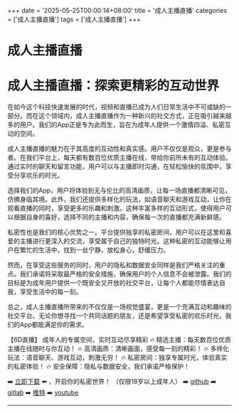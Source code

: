 +++
date = '2025-05-25T00:00:14+08:00'
title = '成人主播直播'
categories = ['成人主播直播']
tags = ['成人主播直播']
+++

# 成人主播直播

# 成人主播直播：探索更精彩的互动世界

在如今这个科技快速发展的时代，视频和直播已成为人们日常生活中不可或缺的一部分。而在这个领域内，成人主播直播作为一种新兴的社交方式，正在吸引越来越多的用户。我们的App正是专为此而生，旨在为成年人提供一个激情四溢、私密互动的空间。

成人主播直播的魅力在于其高度的互动性和真实感。用户不仅仅是观众，更是参与者。在我们平台上，每天都有数百位优质主播在线，带给你前所未有的互动体验。通过实时的聊天和留言功能，用户可以与主播即时沟通，在轻松愉快的氛围中，享受分享欢乐的时光。

选择我们的App，用户将体验到无与伦比的高清画质，让每一场直播都清晰可见，仿佛身临其境。此外，我们还提供多样化的玩法，如语音聊天和游戏互动，让你在观看直播的同时，享受更多的乐趣和刺激。这种丰富多样的互动形式，使得用户可以根据自身的喜好，选择不同的主播和内容，确保每一次的直播都充满新鲜感。

私密性也是我们的核心优势之一。平台提供独享的私密房间，用户可以在这里和喜爱的主播进行更深入的交流，享受属于自己的独特时光。这种私密的互动能够让用户在繁忙的生活中，找到一丝宁静，放松身心，舒缓压力。

然而，在享受这些服务的同时，用户的隐私和数据安全同样是我们严格关注的重点。我们承诺将采取最严格的安全措施，确保用户的个人信息不会被泄露。我们的目标是为成年用户提供一个既安全又开放的社交平台，让每个人都能尽情表达自我，享受生活中的每一刻。

总之，成人主播直播所带来的不仅仅是一场视觉盛宴，更是一个充满互动和趣味的社交平台。无论你想寻找一个共同话题的朋友，还是希望享受私密的欢乐时光，我们的App都能满足你的需求。

【6D直播】
成年人的专属空间，实时互动尽享精彩
🔥 精选主播：每天数百位优质主播在线随时与你互动！
🔥 高清画质：清晰画面，感受每一刻的精彩！
🔥 多样化玩法：语音聊天、游戏互动，刺激无穷！
🔥 私密房间：独享专属时光，体验真实的私密体验！
🔥 安全保障：隐私与数据安全，我们承诺严格保护！

➡️ [立即下载](https://down123.s3.ap-east-1.amazonaws.com/down/down.html?channelCode=blog) ⬅️ ，开启你的私密世界！
（仅限18岁以上成年人）
➡️ [github](https://aldult-live.github.io/)
➡️ [gitlab](https://seo-09598d.gitlab.io/)
➡️ [推特](https://x.com/wegame33)
➡️ [youtube](https://www.youtube.com/@6Dlive)

---

